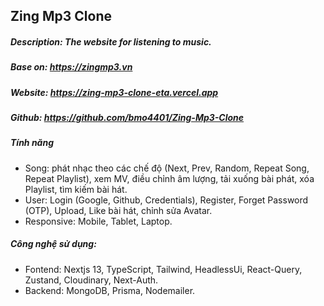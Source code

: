 ## Zing Mp3 Clone

##### Description: The website for listening to music.

##### Base on: https://zingmp3.vn

##### Website: https://zing-mp3-clone-eta.vercel.app

##### Github: https://github.com/bmo4401/Zing-Mp3-Clone

##### Tính năng

- Song: phát nhạc theo các chế độ (Next, Prev, Random, Repeat Song, Repeat
  Playlist), xem MV, điều chỉnh âm lượng, tải xuống bài phát, xóa Playlist, tìm
  kiếm bài hát.
- User: Login (Google, Github, Credentials), Register, Forget Password (OTP),
  Upload, Like bài hát, chỉnh sửa Avatar.
- Responsive: Mobile, Tablet, Laptop.

##### Công nghệ sử dụng:

- Fontend: Nextjs 13, TypeScript, Tailwind, HeadlessUi, React-Query, Zustand,
  Cloudinary, Next-Auth.
- Backend: MongoDB, Prisma, Nodemailer.
